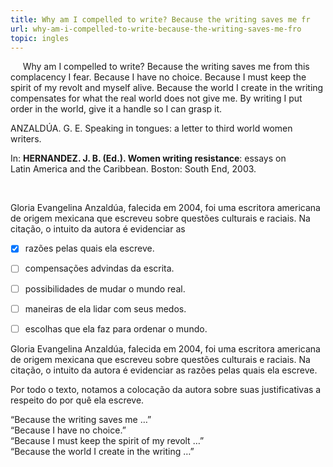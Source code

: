```yaml
---
title: Why am I compelled to write? Because the writing saves me fr
url: why-am-i-compelled-to-write-because-the-writing-saves-me-fro
topic: ingles
---
```



     Why am I compelled to write? Because the writing saves me from this complacency I fear. Because I have no choice. Because I must keep the spirit of my revolt and myself alive. Because the world I create in the writing compensates for what the real world does not give me. By writing I put order in the world, give it a handle so I can grasp it.

ANZALDÚA. G. E. Speaking in tongues: a letter to third world women writers.

In: **HERNANDEZ. J. B. (Ed.). Women writing resistance**: essays on\
Latin America and the Caribbean. Boston: South End, 2003.

 

Gloria Evangelina Anzaldúa, falecida em 2004, foi uma escritora americana de origem mexicana que escreveu sobre questões culturais e raciais. Na citação, o intuito da autora é evidenciar as



- [x] razões pelas quais ela escreve.
- [ ] compensações advindas da escrita.
- [ ] possibilidades de mudar o mundo real.
- [ ] maneiras de ela lidar com seus medos.
- [ ] escolhas que ela faz para ordenar o mundo.


Gloria Evangelina Anzaldúa, falecida em 2004, foi uma escritora americana de origem mexicana que escreveu sobre questões culturais e raciais. Na citação, o intuito da autora é evidenciar as razões pelas quais ela escreve.

Por todo o texto, notamos a colocação da autora sobre suas justificativas a respeito do por quê ela escreve.

“Because the writing saves me …”\
“Because I have no choice.”\
“Because I must keep the spirit of my revolt …”\
“Because the world I create in the writing …”
